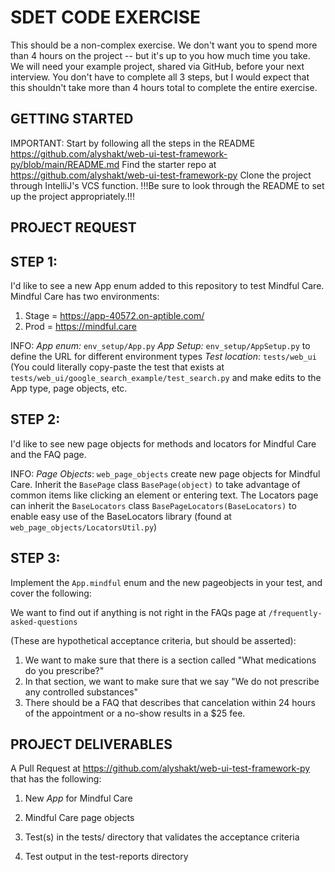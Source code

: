 SDET CODE EXERCISE
======================

This should be a non-complex exercise. We don't want you to spend more than 4 hours on the project -- but it's up to you
how much time you take. We will need your example project, shared via GitHub, before your next interview.
You don't have to complete all 3 steps, but I would expect that this shouldn't take more than 4 hours total to complete the entire exercise.

GETTING STARTED
---------------
IMPORTANT: Start by following all the steps in the README https://github.com/alyshakt/web-ui-test-framework-py/blob/main/README.md 
Find the starter repo at <https://github.com/alyshakt/web-ui-test-framework-py> 
Clone the project through IntelliJ's VCS function. 
!!!Be sure to look through the README to set up the project appropriately.!!!

PROJECT REQUEST
---------------

STEP 1:
-----
I'd like to see a new App enum added to this repository to test Mindful Care. Mindful Care has two environments:
1. Stage = <https://app-40572.on-aptible.com/>
2. Prod = <https://mindful.care>

INFO:
*App enum:* `env_setup/App.py`
*App Setup:* `env_setup/AppSetup.py` to define the URL for different environment types
*Test location*: `tests/web_ui` (You could literally copy-paste the test that exists at `tests/web_ui/google_search_example/test_search.py` and make edits to the App type, page objects, etc.

STEP 2:
-----
I'd like to see new page objects for methods and locators for Mindful Care and the FAQ page.

INFO:
*Page Objects*: `web_page_objects` create new page objects for Mindful Care. Inherit the `BasePage` class `BasePage(object)` to take advantage of common items like clicking an element or entering text. The Locators page can inherit the `BaseLocators` class `BasePageLocators(BaseLocators)` to enable easy use of the BaseLocators library (found at `web_page_objects/LocatorsUtil.py`)

STEP 3:
-----
Implement the `App.mindful` enum and the new pageobjects in your test, and cover the following:

We want to find out if anything is not right in the FAQs page at `/frequently-asked-questions`

(These are hypothetical acceptance criteria, but should be asserted):

1. We want to make sure that there is a section called "What medications do you prescribe?"
2. In that section, we want to make sure that we say "We do not prescribe any controlled substances"
3. There should be a FAQ that describes that cancelation within 24 hours of the appointment or a no-show results in a
   $25 fee.

   
PROJECT DELIVERABLES
--------------------

A Pull Request at <https://github.com/alyshakt/web-ui-test-framework-py> that has the following:

1. New *App* for Mindful Care

2. Mindful Care page objects

3. Test(s) in the tests/ directory that validates the acceptance criteria

4. Test output in the test-reports directory
